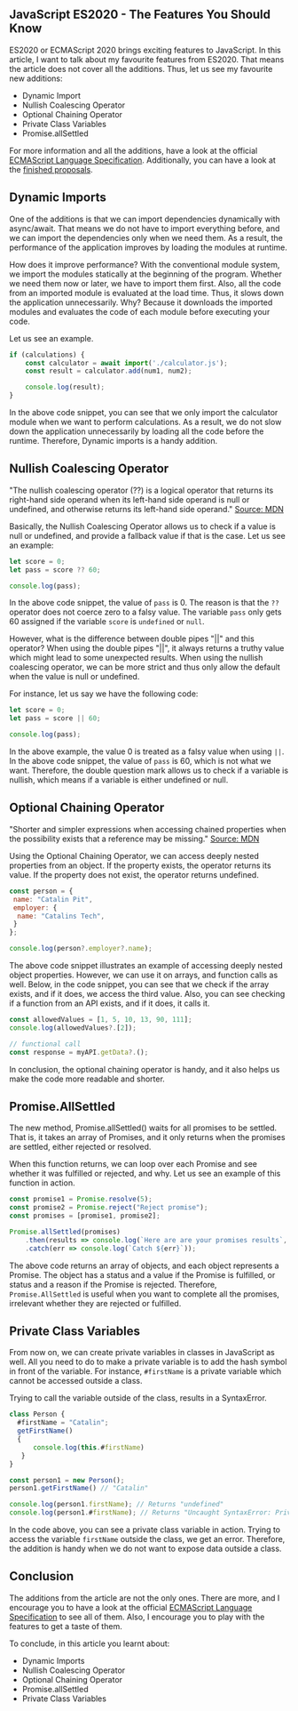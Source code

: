 ## JavaScript ES2020 - The Features You Should Know

ES2020 or ECMAScript 2020 brings exciting features to JavaScript. In this article, I want to talk about my favourite features from ES2020. That means the article does not cover all the additions. Thus, let us see my favourite new additions:

* Dynamic Import
* Nullish Coalescing Operator
* Optional Chaining Operator
* Private Class Variables
* Promise.allSettled

For more information and all the additions, have a look at the official [ECMAScript Language Specification](https://tc39.es/ecma262/2020/). Additionally, you can have a look at the <a href="https://github.com/tc39/proposals/blob/master/finished-proposals.md">finished proposals</a>.

## Dynamic Imports
One of the additions is that we can import dependencies dynamically with async/await. That means we do not have to import everything before, and we can import the dependencies only when we need them. As a result, the performance of the application improves by loading the modules at runtime.

How does it improve performance? With the conventional module system, we import the modules statically at the beginning of the program. Whether we need them now or later, we have to import them first. Also, all the code from an imported module is evaluated at the load time. Thus, it slows down the application unnecessarily. Why? Because it downloads the imported modules and evaluates the code of each module before executing your code.

Let us see an example.

```js
if (calculations) {
    const calculator = await import('./calculator.js');
    const result = calculator.add(num1, num2);

    console.log(result);
}
```

In the above code snippet, you can see that we only import the calculator module when we want to perform calculations. As a result, we do not slow down the application unnecessarily by loading all the code before the runtime. Therefore, Dynamic imports is a handy addition.

## Nullish Coalescing Operator
"The nullish coalescing operator (??) is a logical operator that returns its right-hand side operand when its left-hand side operand is null or undefined, and otherwise returns its left-hand side operand." [Source: MDN](https://developer.mozilla.org/en-US/docs/Web/JavaScript/Reference/Operators/Nullish_coalescing_operator")

Basically, the Nullish Coalescing Operator allows us to check if a value is null or undefined, and provide a fallback value if that is the case. Let us see an example:

```js
let score = 0;
let pass = score ?? 60;

console.log(pass);
```

In the above code snippet, the value of `pass` is 0. The reason is that the `??` operator does not coerce zero to a falsy value. The variable `pass` only gets 60 assigned if the variable `score` is `undefined` or `null`.

However, what is the difference between double pipes "||" and this operator? When using the double pipes "||", it always returns a truthy value which might lead to some unexpected results. When using the nullish coalescing operator, we can be more strict and thus only allow the default when the value is null or undefined.

For instance, let us say we have the following code:

```js
let score = 0;
let pass = score || 60;

console.log(pass);
```

In the above example, the value 0 is treated as a falsy value when using `||`. In the above code snippet, the value of `pass` is 60, which is not what we want. Therefore, the double question mark allows us to check if a variable is nullish, which means if a variable is either undefined or null.

## Optional Chaining Operator
"Shorter and simpler expressions when accessing chained properties when the possibility exists that a reference may be missing." [Source: MDN](https://developer.mozilla.org/en-US/docs/Web/JavaScript/Reference/Operators/Optional_chaining)

Using the Optional Chaining Operator, we can access deeply nested properties from an object. If the property exists, the operator returns its value. If the property does not exist, the operator returns undefined.

```js
const person = {
 name: "Catalin Pit",
 employer: {
  name: "Catalins Tech",
 }
};

console.log(person?.employer?.name);
```

The above code snippet illustrates an example of accessing deeply nested object properties. However, we can use it on arrays, and function calls as well. Below, in the code snippet, you can see that we check if the array exists, and if it does, we access the third value. Also, you can see checking if a function from an API exists, and if it does, it calls it.

```js
const allowedValues = [1, 5, 10, 13, 90, 111];
console.log(allowedValues?.[2]);

// functional call
const response = myAPI.getData?.();
```

In conclusion, the optional chaining operator is handy, and it also helps us make the code more readable and shorter. 

## Promise.AllSettled 
The new method, Promise.allSettled() waits for all promises to be settled. That is, it takes an array of Promises, and it only returns when the promises are settled, either rejected or resolved.

When this function returns, we can loop over each Promise and see whether it was fulfilled or rejected, and why. Let us see an example of this function in action.

```js
const promise1 = Promise.resolve(5);
const promise2 = Promise.reject("Reject promise");
const promises = [promise1, promise2];

Promise.allSettled(promises)
    .then(results => console.log(`Here are are your promises results`, results))
    .catch(err => console.log(`Catch ${err}`));
```

The above code returns an array of objects, and each object represents a Promise. The object has a status and a value if the Promise is fulfilled, or status and a reason if the Promise is rejected. Therefore, `Promise.AllSettled` is useful when you want to complete all the promises, irrelevant whether they are rejected or fulfilled. 


## Private Class Variables
From now on, we can create private variables in classes in JavaScript as well. All you need to do to make a private variable is to add the hash symbol in front of the variable. For instance, `#firstName` is a private variable which cannot be accessed outside a class.

Trying to call the variable outside of the class, results in a SyntaxError.

```js
class Person {
  #firstName = "Catalin";
  getFirstName() 
  { 
      console.log(this.#firstName) 
   }
}

const person1 = new Person();
person1.getFirstName() // "Catalin"

console.log(person1.firstName); // Returns "undefined"
console.log(person1.#firstName); // Returns "Uncaught SyntaxError: Private field '#firstName' must be declared in an enclosing class"
```

In the code above, you can see a private class variable in action. Trying to access the variable `firstName` outside the class, we get an error. Therefore, the addition is handy when we do not want to expose data outside a class.

## Conclusion
The additions from the article are not the only ones. There are more, and I encourage you to have a look at the official [ECMAScript Language Specification](https://tc39.es/ecma262/2020/) to see all of them. Also, I encourage you to play with the features to get a taste of them.

To conclude, in this article you learnt about:
* Dynamic Imports
* Nullish Coalescing Operator
* Optional Chaining Operator
* Promise.allSettled
* Private Class Variables